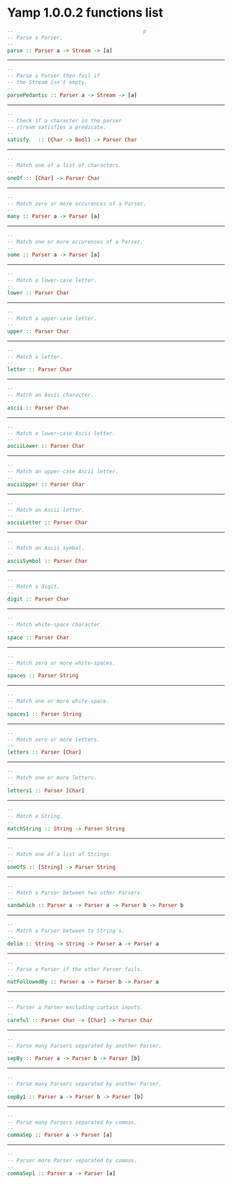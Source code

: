 # Yamp 1.0.0.2 functions list

```haskell
--                                          p
-- Parse a Parser.
--
parse :: Parser a -> Stream -> [a]
```
---
```haskell
--
-- Parse a Parser then fail if
-- the Stream isn't empty.
--
parsePedantic :: Parser a -> Stream -> [a]
```
---
```haskell
--
-- Check if a character in the parser
-- stream satisfies a predicate.
--
satisfy   :: (Char -> Bool) -> Parser Char
```
---
```haskell
--
-- Match one of a list of characters.
--
oneOf :: [Char] -> Parser Char
```
---
```haskell
--
-- Match zero or more occurences of a Parser.
--
many :: Parser a -> Parser [a]
```
---
```haskell
--
-- Match one or more occurences of a Parser. 
--
some :: Parser a -> Parser [a]
```
---
```haskell
--
-- Match a lower-case letter.
--
lower :: Parser Char
```
---
```haskell
--
-- Match a upper-case letter.
--
upper :: Parser Char
```
---
```haskell
--
-- Match a letter.
--
letter :: Parser Char
```
---
```haskell
--
-- Match an Ascii character.
--
ascii :: Parser Char
```
---
```haskell
--
-- Match a lower-case Ascii letter.
--
asciiLower :: Parser Char
```
---
```haskell
--
-- Match an upper-case Ascii letter.
--
asciiUpper :: Parser Char
```
---
```haskell
--
-- Match an Ascii letter.
--
asciiLetter :: Parser Char
```
---
```haskell
--
-- Match an Ascii symbol.
--
asciiSymbol :: Parser Char
```
---
```haskell
--
-- Match a digit.
--
digit :: Parser Char
```
---
```haskell
--
-- Match white-space character.
--
space :: Parser Char
```
---
```haskell
--
-- Match zero or more white-spaces.
--
spaces :: Parser String
```
---
```haskell
--
-- Match one or more white-space.
--
spaces1 :: Parser String
```
---
```haskell
--
-- Match zero or more letters.
--
letters :: Parser [Char]
```
---
```haskell
--
-- Match one or more letters.
--
letters1 :: Parser [Char]
```
---
```haskell
--
-- Match a String.
--
matchString :: String -> Parser String
```
---
```haskell
--
-- Match one of a list of Strings.
--
oneOfS :: [String] -> Parser String
```
---
```haskell
--
-- Match a Parser between two other Parsers.
--
sandwhich :: Parser a -> Parser a -> Parser b -> Parser b
```
---
```haskell
--
-- Match a Parser between to String's.
--
delim :: String -> String -> Parser a -> Parser a
```
---
```haskell
--
-- Parse a Parser if the other Parser fails.
--
notFollowedBy :: Parser a -> Parser b -> Parser a
```
---
```haskell
--
-- Parser a Parser excluding curtain inputs.
--
careful :: Parser Char -> [Char] -> Parser Char
```
---
```haskell
--
-- Parse many Parsers separated by another Parser.
--
sepBy :: Parser a -> Parser b -> Parser [b]
```
---
```haskell
--
-- Parse many Parsers separated by another Parser.
--
sepBy1 :: Parser a -> Parser b -> Parser [b]
```
---
```haskell
--
-- Parse many Parsers separated by commas.
--
commaSep :: Parser a -> Parser [a]
```
---
```haskell
--
-- Parser more Parser separated by commas.
--
commaSep1 :: Parser a -> Parser [a]
```
